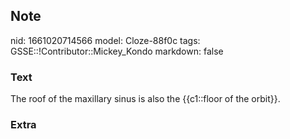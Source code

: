 ## Note
nid: 1661020714566
model: Cloze-88f0c
tags: GSSE::!Contributor::Mickey_Kondo
markdown: false

### Text
The roof of the maxillary sinus is also the {{c1::floor of the orbit}}.

### Extra

